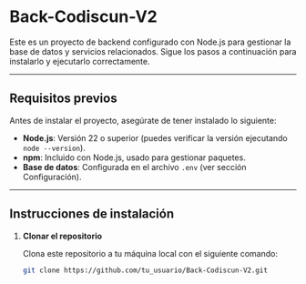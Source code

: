 # Back-Codiscun-V2

Este es un proyecto de backend configurado con Node.js para gestionar la base de datos y servicios relacionados. Sigue los pasos a continuación para instalarlo y ejecutarlo correctamente.

---

## **Requisitos previos**

Antes de instalar el proyecto, asegúrate de tener instalado lo siguiente:

- **Node.js**: Versión 22 o superior (puedes verificar la versión ejecutando `node --version`).
- **npm**: Incluido con Node.js, usado para gestionar paquetes.
- **Base de datos**: Configurada en el archivo `.env` (ver sección Configuración).

---

## **Instrucciones de instalación**

1. **Clonar el repositorio**

   Clona este repositorio a tu máquina local con el siguiente comando:

   ```bash
   git clone https://github.com/tu_usuario/Back-Codiscun-V2.git

